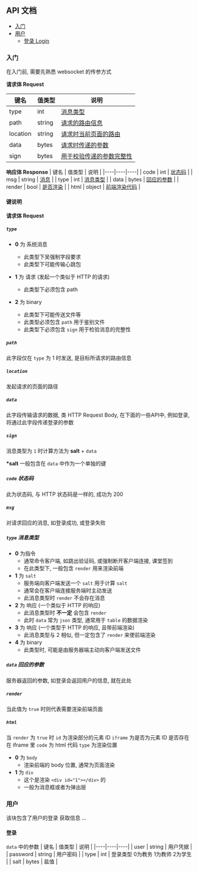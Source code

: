 ## API 文档

-   [入门](#入门)
-   [用户](#用户)
    -   [登录 Login](#登录)

### 入门

在入门前, 需要先熟悉 websocket 的传参方式

**请求体 Request**

| 键名       | 值类型    | 说明                      |
| -------- | ------ | ----------------------- |
| type     | int    | [消息类型](#type)           |
| path     | string | [请求的路由信息](#path)        |
| location | string | [请求时当前页面的路由](#location) |
| data     | bytes  | [请求时传递的参数](#data)       |
| sign     | bytes  | [用于校验传递的参数完整性](#sign)   |

**响应体 Response**
| 键名 | 值类型 | 说明 |
\|----\|----\|----\|
| code | int | [状态码](#code-状态码) \|
| msg | string | [消息](#msg) \|
| type | int | [消息类型](#type-消息类型) \|
| data | bytes | [回应的参数](#data-回应的参数) \|
| render | bool | [是否渲染](#render) \|
| html | object | [前端渲染代码](#html) \|

#### 键说明

**请求体 Request**

##### `type`

-   **0** 为 系统消息
    -   此类型下吴强制字段要求
    -   此类型下可能传输心跳包

-   **1** 为 请求 (发起一个类似于 HTTP 的请求)
    -   此类型下必须包含 path

-   **2** 为 binary
    -   此类型下可能传送文件等
    -   此类型必须包含 `path` 用于鉴别文件
    -   此类型下必须包含 `sign` 用于检验消息的完整性

##### `path`

此字段仅在 `type` 为 1 时发送, 是目标所请求的路由信息

##### `location`

发起请求的页面的路径

##### `data`

此字段传输请求的数据, 类 HTTP Request Body, 在下面的一些API中, 例如登录, 将通过此字段传递登录的参数

##### `sign`

消息类型为 `1` 时计算方法为 **salt** + `data`

**\*salt** 一般包含在 `data` 中作为一个单独的键

##### `code` 状态码

此为状态码, 与 HTTP 状态码是一样的, 成功为 200

##### `msg`

对请求回应的消息, 如登录成功, 或登录失败

##### `type` 消息类型

-   **0** 为指令
    -   通常命令客户端, 如跳出验证码, 或强制断开客户端连接, 课堂签到
    -   在此类型下, 一般包含 `render` 用来渲染前端
-   **1** 为 `salt`
    -   服务端向客户端发送一个 `salt` 用于计算 `salt`
    -   通常会在客户端连接服务端时主动发送
    -   此消息类型时 `render` 不会存在消息
-   **2** 为 响应 (一个类似于 HTTP 的响应)
    -   此消息类型时 **不一定** 会包含 `render`
    -   此时 `data` 常为 `json` 类型, 通常用于 `table` 的数据渲染
-   **3** 为 响应 (一个类型于 HTTP 的响应, 且带前端渲染)
    -   此消息类型与 2 相似, 但一定包含了 `render` 来使前端渲染
-   **4** 为 binary
    -   此类型时, 可能是由服务器端主动向客户端发送文件

##### `data` 回应的参数

服务器返回的参数, 如登录会返回用户的信息, 就在此处

##### `render`

当此值为 `true` 时则代表需要渲染前端页面

##### `html`

当 `render` 为 `true` 时
`id`  为渲染部分的元素 ID
`iframe` 为是否为元素 ID 是否存在在 iframe 里
`code` 为 html 代码
`type` 为渲染位置

-   **0** 为 `body`
    -   渲染前端的 body 位置, 通常为页面渲染
-   **1** 为 `div`
    -   这个是渲染 `<div id="1"></div>` 的
    -   一般为消息框或者为弹出层

### 用户

该块包含了用户的登录 获取信息 ...

#### 登录

`data` 中的参数
| 键名 | 值类型 | 说明 |
\|----\|----\|----\|
| user | string | 用户凭据 |
| password | string | 用户密码 |
| type | int | 登录类型 0为教务 1为教师 2为学生 |
| salt | bytes | 盐值 |
